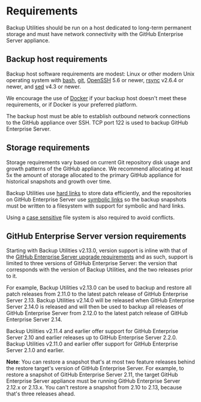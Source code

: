 # Requirements

Backup Utilities should be run on a host dedicated to long-term permanent
storage and must have network connectivity with the GitHub Enterprise Server appliance.

## Backup host requirements

Backup host software requirements are modest: Linux or other modern Unix operating
system with [bash][1], [git][2], [OpenSSH][3] 5.6 or newer, [rsync][4] v2.6.4 or newer, and [sed][5] v4.3 or newer.

We encourage the use of [Docker](docker.md) if your backup host doesn't meet these
requirements, or if Docker is your preferred platform.

The backup host must be able to establish outbound network connections to the
GitHub appliance over SSH. TCP port 122 is used to backup GitHub Enterprise Server.

## Storage requirements

Storage requirements vary based on current Git repository disk usage and growth
patterns of the GitHub appliance. We recommend allocating at least 5x the amount
of storage allocated to the primary GitHub appliance for historical snapshots
and growth over time.

Backup Utilities use [hard links][6] to store data efficiently, and the
repositories on GitHub Enterprise Server use [symbolic links][7] so the backup snapshots
must be written to a filesystem with support for symbolic and hard links.

Using a [case sensitive][8] file system is also required to avoid conflicts.

## GitHub Enterprise Server version requirements

Starting with Backup Utilities v2.13.0, version support is inline with that of the
[GitHub Enterprise Server upgrade requirements][9] and as such, support is limited to
three versions of GitHub Enterprise Server: the version that corresponds with the version
of Backup Utilities, and the two releases prior to it.

For example, Backup Utilities v2.13.0 can be used to backup and restore all patch
releases from 2.11.0 to the latest patch release of GitHub Enterprise Server 2.13.
Backup Utilities v2.14.0 will be released when GitHub Enterprise Server 2.14.0 is released
and will then be used to backup all releases of GitHub Enterprise Server from 2.12.0
to the latest patch release of GitHub Enterprise Server 2.14.

Backup Utilities v2.11.4 and earlier offer support for GitHub Enterprise Server 2.10
and earlier releases up to GitHub Enterprise Server 2.2.0. Backup Utilities v2.11.0 and earlier
offer support for GitHub Enterprise Server 2.1.0 and earlier.

**Note**: You can restore a snapshot that's at most two feature releases behind
the restore target's version of GitHub Enterprise Server. For example, to restore a
snapshot of GitHub Enterprise Server 2.11, the target GitHub Enterprise Server appliance must
be running GitHub Enterprise Server 2.12.x or 2.13.x. You can't restore a snapshot from
2.10 to 2.13, because that's three releases ahead.

[1]: https://www.gnu.org/software/bash/
[2]: https://git-scm.com/
[3]: https://www.openssh.com/
[4]: http://rsync.samba.org/
[5]: https://www.gnu.org/software/sed/manual/sed.html
[6]: https://en.wikipedia.org/wiki/Hard_link
[7]: https://en.wikipedia.org/wiki/Symbolic_link
[8]: https://en.wikipedia.org/wiki/Case_sensitivity
[9]: https://help.github.com/enterprise/admin/guides/installation/upgrade-requirements/
